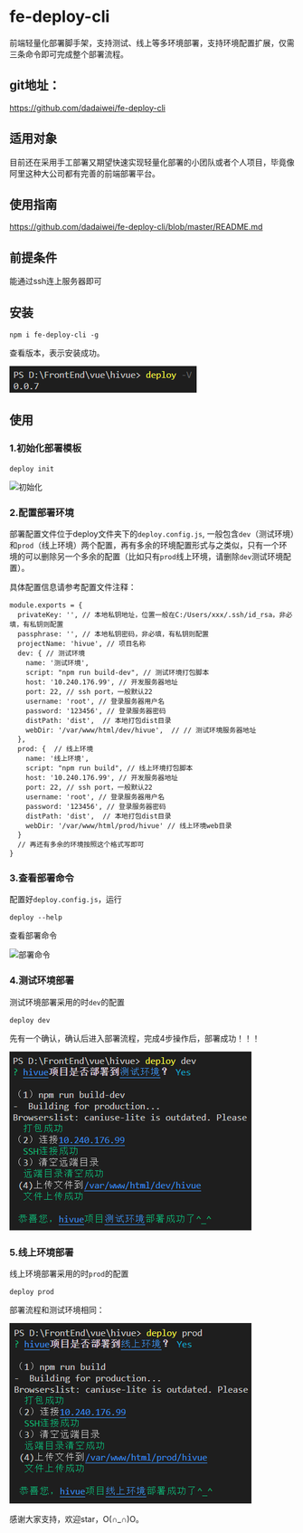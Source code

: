 # fe-deploy-cli
前端轻量化部署脚手架，支持测试、线上等多环境部署，支持环境配置扩展，仅需三条命令即可完成整个部署流程。

## git地址：
https://github.com/dadaiwei/fe-deploy-cli

## 适用对象
目前还在采用手工部署又期望快速实现轻量化部署的小团队或者个人项目，毕竟像阿里这种大公司都有完善的前端部署平台。

## 使用指南
https://github.com/dadaiwei/fe-deploy-cli/blob/master/README.md

## 前提条件
能通过ssh连上服务器即可

## 安装
```
npm i fe-deploy-cli -g
```
查看版本，表示安装成功。

![安装fe-deploy-cli](./imgs/安装deploy.png)

## 使用
### 1.初始化部署模板
```
deploy init
```

![初始化](./imgs/初始化.png)

### 2.配置部署环境
部署配置文件位于deploy文件夹下的`deploy.config.js`,
一般包含`dev`（测试环境）和`prod`（线上环境）两个配置，再有多余的环境配置形式与之类似，只有一个环境的可以删除另一个多余的配置（比如只有`prod`线上环境，请删除`dev`测试环境配置）。

具体配置信息请参考配置文件注释：
```
module.exports = {
  privateKey: '', // 本地私钥地址，位置一般在C:/Users/xxx/.ssh/id_rsa，非必填，有私钥则配置
  passphrase: '', // 本地私钥密码，非必填，有私钥则配置
  projectName: 'hivue', // 项目名称
  dev: { // 测试环境
    name: '测试环境',
    script: "npm run build-dev", // 测试环境打包脚本
    host: '10.240.176.99', // 开发服务器地址
    port: 22, // ssh port，一般默认22
    username: 'root', // 登录服务器用户名
    password: '123456', // 登录服务器密码
    distPath: 'dist',  // 本地打包dist目录
    webDir: '/var/www/html/dev/hivue',  // // 测试环境服务器地址
  },
  prod: {  // 线上环境
    name: '线上环境',
    script: "npm run build", // 线上环境打包脚本
    host: '10.240.176.99', // 开发服务器地址
    port: 22, // ssh port，一般默认22
    username: 'root', // 登录服务器用户名
    password: '123456', // 登录服务器密码
    distPath: 'dist',  // 本地打包dist目录
    webDir: '/var/www/html/prod/hivue' // 线上环境web目录
  }
  // 再还有多余的环境按照这个格式写即可
}
```

### 3.查看部署命令
配置好`deploy.config.js`，运行
```
deploy --help
```
查看部署命令

![部署命令](./imgs/部署命令.png)

### 4.测试环境部署
测试环境部署采用的时`dev`的配置
```
deploy dev
```
先有一个确认，确认后进入部署流程，完成4步操作后，部署成功！！！

![测试环境部署](./imgs/测试环境部署.png)

### 5.线上环境部署
线上环境部署采用的时`prod`的配置
```
deploy prod
```
部署流程和测试环境相同：

![线上环境部署](./imgs/线上环境部署.png)

感谢大家支持，欢迎star，O(∩_∩)O。